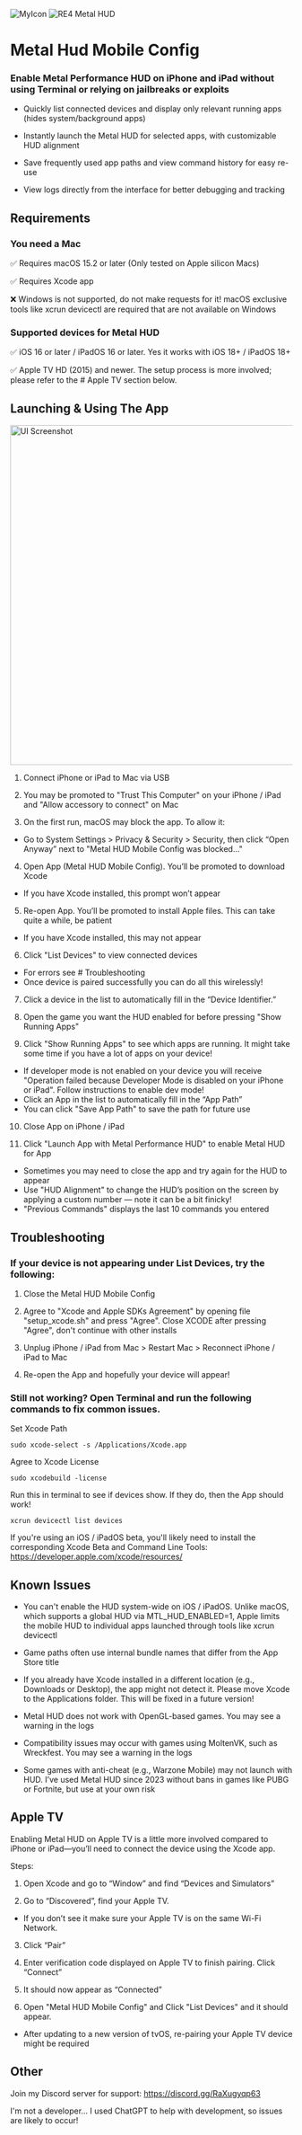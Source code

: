 
![MyIcon](https://github.com/user-attachments/assets/0fbc1c8f-7eb9-4602-8104-0c767aacae81)    ![RE4 Metal HUD]([https://media0.giphy.com/media/v1.Y2lkPTc5MGI3NjExYWVmcWFwZW1tdTg4bWhkeDhqNDA5bGpoMnM5dXNhMzBxM3BpYXVxdSZlcD12MV9pbnRlcm5hbF9naWZfYnlfaWQmY3Q9Zw/WKomCvvuqXh5I6iLhN/giphy.gif](https://media1.giphy.com/media/v1.Y2lkPTc5MGI3NjExcnFlY2tubzd2NnNtenhsemN2MmNkd2xtb2g5eXFncXF5Y2c3M21mNSZlcD12MV9pbnRlcm5hbF9naWZfYnlfaWQmY3Q9Zw/1yftmTxUNqkLNZs38a/giphy.gif))


# Metal Hud Mobile Config

### Enable Metal Performance HUD on iPhone and iPad without using Terminal or relying on jailbreaks or exploits

- Quickly list connected devices and display only relevant running apps (hides system/background apps)

- Instantly launch the Metal HUD for selected apps, with customizable HUD alignment

- Save frequently used app paths and view command history for easy re-use

- View logs directly from the interface for better debugging and tracking

## Requirements 

### You need a Mac 
✅ Requires macOS 15.2 or later (Only tested on Apple silicon Macs)

✅ Requires Xcode app

❌ Windows is not supported, do not make requests for it! macOS exclusive tools like xcrun devicectl are required that are not available on Windows

### Supported devices for Metal HUD
✅ iOS 16 or later / iPadOS 16 or later. Yes it works with iOS 18+ / iPadOS 18+

✅ Apple TV HD (2015) and newer. The setup process is more involved; please refer to the # Apple TV section below.



## Launching & Using The App


<img width="605" alt="UI Screenshot" src="https://github.com/user-attachments/assets/1b70bd55-e84f-47a3-801f-42473f3ecb9f" />

1. Connect iPhone or iPad to Mac via USB

2. You may be promoted to "Trust This Computer" on your iPhone / iPad and "Allow accessory to connect" on Mac

3. On the first run, macOS may block the app. To allow it:

- Go to System Settings > Privacy & Security > Security, then click “Open Anyway” next to "Metal HUD Mobile Config was blocked…"

4. Open App (Metal HUD Mobile Config). You’ll be promoted to download Xcode 

- If you have Xcode installed, this prompt won’t appear

5. Re-open App. You’ll be promoted to install Apple files. This can take quite a while, be patient

- If you have Xcode installed, this may not appear

6. Click "List Devices" to view connected devices 

- For errors see # Troubleshooting
- Once device is paired successfully you can do all this wirelessly! 

7. Click a device in the list to automatically fill in the “Device Identifier.”

8. Open the game you want the HUD enabled for before pressing "Show Running Apps"

9. Click "Show Running Apps" to see which apps are running. It might take some time if you have a lot of apps on your device! 

- If developer mode is not enabled on your device you will receive "Operation failed because Developer Mode is disabled on your iPhone or iPad". Follow instructions to enable dev mode! 
- Click an App in the list to automatically fill in the “App Path”
- You can click "Save App Path" to save the path for future use

10. Close App on iPhone / iPad

11. Click "Launch App with Metal Performance HUD" to enable Metal HUD for App 

- Sometimes you may need to close the app and try again for the HUD to appear
- Use "HUD Alignment" to change the HUD’s position on the screen by applying a custom number — note it can be a bit finicky!
- "Previous Commands" displays the last 10 commands you entered

## Troubleshooting 

### If your device is not appearing under List Devices, try the following:

1. Close the Metal HUD Mobile Config

2. Agree to "Xcode and Apple SDKs Agreement" by opening file "setup_xcode.sh" and press "Agree". Close XCODE after pressing "Agree", don't continue with other installs

3. Unplug iPhone / iPad from Mac > Restart Mac > Reconnect iPhone / iPad to Mac

4. Re-open the App and hopefully your device will appear! 

### Still not working? Open Terminal and run the following commands to fix common issues.

Set Xcode Path 
```
sudo xcode-select -s /Applications/Xcode.app
```

Agree to Xcode License
```
sudo xcodebuild -license
```

Run this in terminal to see if devices show. If they do, then the App should work! 
```
xcrun devicectl list devices
```

If you're using an iOS / iPadOS beta, you'll likely need to install the corresponding Xcode Beta and Command Line Tools: https://developer.apple.com/xcode/resources/ 

## Known Issues

- You can't enable the HUD system-wide on iOS / iPadOS. Unlike macOS, which supports a global HUD via MTL_HUD_ENABLED=1, Apple limits the mobile HUD to individual apps launched through tools like xcrun devicectl

- Game paths often use internal bundle names that differ from the App Store title

- If you already have Xcode installed in a different location (e.g., Downloads or Desktop), the app might not detect it. Please move Xcode to the Applications folder. This will be fixed in a future version!

- Metal HUD does not work with OpenGL-based games. You may see a warning in the logs

- Compatibility issues may occur with games using MoltenVK, such as Wreckfest. You may see a warning in the logs

- Some games with anti-cheat (e.g., Warzone Mobile) may not launch with HUD. I’ve used Metal HUD since 2023 without bans in games like PUBG or Fortnite, but use at your own risk

## Apple TV

Enabling Metal HUD on Apple TV is a little more involved compared to iPhone or iPad—you’ll need to connect the device using the Xcode app.

Steps: 

1. Open Xcode and go to “Window” and find “Devices and Simulators”

2. Go to “Discovered”, find your Apple TV.
- If you don’t see it make sure your Apple TV is on the same Wi-Fi Network.

3. Click “Pair”

4. Enter verification code displayed on Apple TV to finish pairing. Click “Connect”

5. It should now appear as “Connected”

6. Open "Metal HUD Mobile Config" and Click "List Devices" and it should appear.

- After updating to a new version of tvOS, re-pairing your Apple TV device might be required 


## Other

Join my Discord server for support: https://discord.gg/RaXugyqp63

I'm not a developer... I used ChatGPT to help with development, so issues are likely to occur! 

